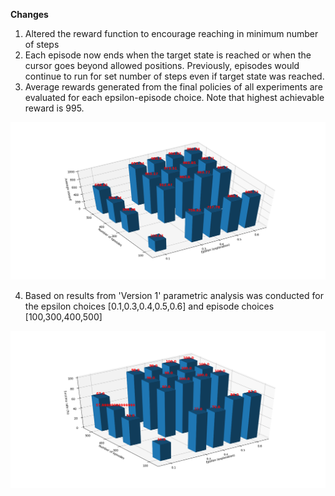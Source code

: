 **Changes**
1. Altered the reward function to encourage reaching in minimum number of steps
2. Each episode now ends when the target state is reached or when the cursor goes beyond allowed positions. Previously, episodes would continue to run for set number of steps even if target state was reached.
3. Average rewards generated from the final policies of all experiments are evaluated for each epsilon-episode choice. Note that highest achievable reward is 995.

![](https://github.com/Rakshith6/UnimanualReaching_Simulation/blob/master/Version%202/EpsilonEpisode_ParameterAvgReward_v2.png)

4. Based on results from 'Version 1' parametric analysis was conducted for the epsilon choices [0.1,0.3,0.4,0.5,0.6] and episode choices [100,300,400,500]

![](https://github.com/Rakshith6/UnimanualReaching_Simulation/blob/master/Version%202/EpsilonEpisode_ParameterSuccessRate_v2.png)
